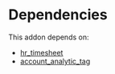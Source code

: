 # Dependencies

This addon depends on:

- [hr_timesheet](https://github.com/bringout/oca-ocb-hr)
- [account_analytic_tag](https://github.com/bringout/oca-financial)
